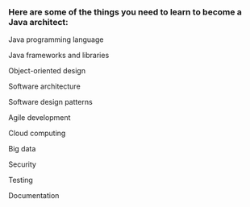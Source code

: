 ### Here are some of the things you need to learn to become a Java architect:

Java programming language

Java frameworks and libraries

Object-oriented design

Software architecture

Software design patterns

Agile development

Cloud computing

Big data

Security

Testing

Documentation
